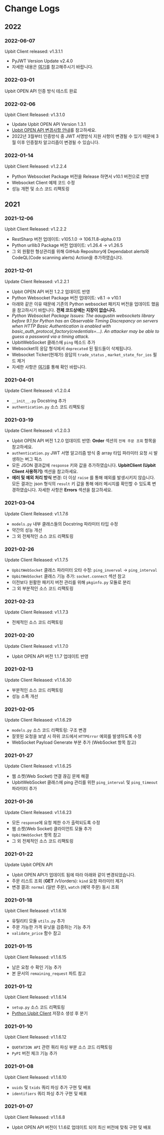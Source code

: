 # Change Logs

## 2022

### 2022-06-07
Upbit Client released: v1.3.1.1

- PyJWT Version Update v2.4.0
- 자세한 내용은 [여기](https://github.com/uJhin/upbit-client/pull/43#issuecomment-1148090773)를 참고해주시기 바랍니다.

### 2022-03-01
Upbit OPEN API 인증 방식 테스트 완료

### 2022-02-06
Upbit Client Released: v1.3.1.0

- Update Upbit OPEN API Version 1.3.1
- [Upbit OPEN API 변경사항 안내](https://docs.upbit.com/changelog/open-api-%EB%B3%80%EA%B2%BD%EC%82%AC%ED%95%AD-%EC%95%88%EB%82%B4)를 참고하세요.
- 2022년 3월부터 인증방식 중 JWT 서명방식 지원 사항이 변경될 수 있기 때문에 3월 이후 인증절차 알고리즘이 변경될 수 있습니다.


### 2022-01-14
Upbit Client Released: v1.2.2.4

- Python Websocket Package 버전을 Release 하면서 v10.1 버전으로 반영
- Websocket Client 예제 코드 수정
- 성능 개편 및 소스 코드 리팩토링

## 2021

### 2021-12-06
Upbit Client Released: v1.2.2.2

- RestSharp 버전 업데이트: v105.1.0 -> 106.11.8-alpha.0.13
- Python urllib3 Package 버전 업데이트: v1.26.4 -> v1.26.5
- 그 외 원활한 형상관리를 위해 GitHub Repository에 Dependabot alerts와 CodeQL(Code scanning alerts) Action을 추가하였습니다.

### 2021-12-01
Update Client Released: v1.2.2.1

- Upbit OPEN API 버전 1.2.2 업데이트 반영
- Python Websocket Package 버전 업데이트: v8.1 -> v10.1
- 아래와 같은 이유 때문에 기존의 Python websocket 패키지 버전을 업데이트 했음을 참고하시기 바랍니다. **전체 코드상에는 지장이 없습니다.**
- *Python Websocket Package Issues: The aaugustin websockets library before 9.1 for Python has an Observable Timing Discrepancy on servers when HTTP Basic Authentication is enabled with basic_auth_protocol_factory(credentials=...). An attacker may be able to guess a password via a timing attack.*
- UpbitWebSocket 클래스에 `ping` 메소드 추가
- Websocket의 응답 형식에서 `deprecated` 된 필드들이 삭제됩니다.
- Websocket Ticker(현재가) 응답의 `trade_status` , `market_state_for_ios` 필드 제거
- 자세한 사항은 [여기](https://docs.upbit.com/changelog/open-api-%EA%B0%9C%EC%84%A0%EC%82%AC%ED%95%AD-%EC%95%88%EB%82%B4deprecated-%EB%90%9C-%ED%95%84%EB%93%9C-%EC%82%AD%EC%A0%9C)를 통해 확인 바랍니다.

### 2021-04-01
Update Client Released: v1.2.0.4

- `__init__.py` Docstring 추가
- `authentication.py` 소스 코드 리팩토링

### 2021-03-19
Update Client Released: v1.2.0.3

- Upbit OPEN API 버전 1.2.0 업데이트 반영: **Order** 섹션의 `전체 주문 조회` 항목을 참고하세요.
- `authentication.py` JWT 서명 알고리즘 방식 중 array 타입 파라미터 요청 시 발생하는 버그 픽스
- 모든 JSON 결과값에 `response` 키와 값을 추가하였습니다. **UpbitClient (Upbit Client 사용하기)** 섹션을 참고하세요.
- **에러 및 예외 처리 방식** 변경: 더 이상 `raise` 를 통해 예외를 발생시키지 않습니다. 모든 결과는 json 형식의 `result` 키 값을 통해 에러 메시지를 확인할 수 있도록 변경하였습니다. 자세한 사항은 **Errors** 섹션을 참고하세요.

### 2021-03-04
Update Client Released: v1.1.7.6

- `models.py` 내부 클래스들의 Docstring 파라미터 타입 수정
- 약간의 성능 개선
- 그 외 전체적인 소스 코드 리팩토링

### 2021-02-26
Update Client Released: v1.1.7.5

- `UpbitWebSocket` 클래스 파라미터 오타 수정: `ping_inverval` -> `ping_interval`
- `UpbitWebSocket` 클래스 기능 추가: `socket.connect` 섹션 참고
- 이전보다 원활한 패키지 버전 관리를 위해 `pkginfo.py` 모듈로 분리
- 그 외 부분적인 소스 코드 리팩토링

### 2021-02-23
Update Client Released: v1.1.7.3

- 전체적인 소스 코드 리팩토링

### 2021-02-20
Update Client Released: v1.1.7.0

- Upbit OPEN API 버전 1.1.7 업데이트 반영

### 2021-02-13
Update Client Released: v1.1.6.30

- 부분적인 소스 코드 리팩토링
- 성능 소폭 개선

### 2021-02-05
Update Client Released: v1.1.6.29

- `models.py` 소스 코드 리팩토링: 구조 변경
- 잘못된 요청을 보낼 시 하위 코드에서 `HTTPError` 예외를 발생하도록 수정
- WebSocket Payload Generate 부분 추가 (WebSocket 항목 참고)

### 2021-01-27
Update Client Released: v1.1.6.25

- 웹 소켓(Web Socket) 연결 끊김 문제 해결
- UpbitWebSocket 클래스에 ping 관리를 위한 `ping_interval` 및 `ping_timeout` 파라미터 추가

### 2021-01-26
Update Client Released: v1.1.6.23

- 모든 `response`에 요청 제한 수가 출력되도록 수정
- 웹 소켓(Web Socket) 클라이언트 모듈 추가
- `UpbitWebSocket` 항목 참고
- 그 외 전체적인 소스 코드 리팩토링

### 2021-01-22
Update Upbit OPEN API

- Upbit OPEN API가 업데이트 됨에 따라 아래와 같이 변경되었습니다.
- 주문 리스트 조회 (**GET** /v1/orders): `kind` 요청 파라미터 제거
- 변경 결과: `normal` (일반 주문), `watch` (예약 주문) 동시 조회

### 2021-01-18
Upbit Client Released: v1.1.6.16

- 유틸리티 모듈 `utils.py` 추가
- 주문 가능한 가격 유닛을 검증하는 기능 추가
- `validate_price` 함수 참고

### 2021-01-15
Upbit Client Released: v1.1.6.15

- 남은 요청 수 확인 기능 추가
- 본 문서의 `remaining_request` 파트 참고

### 2021-01-12
Upbit Client Released: v1.1.6.14

- `setup.py` 소스 코드 리팩토링
- [Python Upbit Client](https://github.com/uJhin/python-upbit-client) 저장소 생성 후 분기

### 2021-01-10
Upbit Client Released: v1.1.6.12

- `QUOTATION API` 관련 쿼리 파싱 부분 소스 코드 리팩토링
- `PyPI` 버전 체크 기능 추가

### 2021-01-08
Upbit Client Released: v1.1.6.10

- `uuids` 및 `txids` 쿼리 파싱 추가 구현 및 배포
- `identifiers` 쿼리 파싱 추가 구현 및 배포

### 2021-01-07
Upbit Client Released: v1.1.6.8

- Upbit OPEN API 버전이 1.1.6로 업데이트 되어 최신 버전에 맞춰 구현 및 배포
